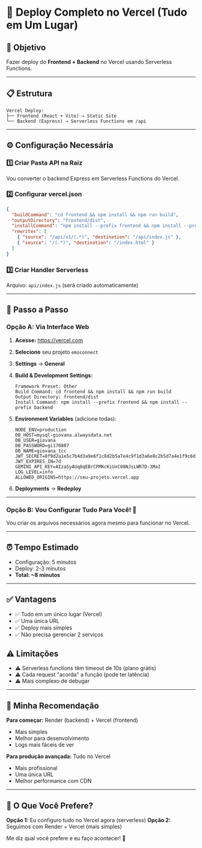 # 🚀 Deploy Completo no Vercel (Tudo em Um Lugar)

## 🎯 Objetivo

Fazer deploy do **Frontend + Backend** no Vercel usando Serverless Functions.

---

## 📋 Estrutura

```
Vercel Deploy:
├── Frontend (React + Vite) → Static Site
└── Backend (Express) → Serverless Functions em /api
```

---

## ⚙️ Configuração Necessária

### 1️⃣ Criar Pasta API na Raiz

Vou converter o backend Express em Serverless Functions do Vercel.

### 2️⃣ Configurar vercel.json

```json
{
  "buildCommand": "cd frontend && npm install && npm run build",
  "outputDirectory": "frontend/dist",
  "installCommand": "npm install --prefix frontend && npm install --prefix backend",
  "rewrites": [
    { "source": "/api/v1/(.*)", "destination": "/api/index.js" },
    { "source": "/(.*)", "destination": "/index.html" }
  ]
}
```

### 3️⃣ Criar Handler Serverless

Arquivo: `api/index.js` (será criado automaticamente)

---

## 🚀 Passo a Passo

### Opção A: Via Interface Web

1. **Acesse:** https://vercel.com
2. **Selecione** seu projeto `emoconnect`
3. **Settings** → **General**
4. **Build & Development Settings:**
   ```
   Framework Preset: Other
   Build Command: cd frontend && npm install && npm run build
   Output Directory: frontend/dist
   Install Command: npm install --prefix frontend && npm install --prefix backend
   ```

5. **Environment Variables** (adicione todas):
   ```
   NODE_ENV=production
   DB_HOST=mysql-giovana.alwaysdata.net
   DB_USER=giovana
   DB_PASSWORD=gi170807
   DB_NAME=giovana_tcc
   JWT_SECRET=8f9d2a1e5c7b4d3a9e6f1c8d2b5a7e4c9f1d3a6e8c2b5d7a4e1f9c6d8b3a5e2c7
   JWT_EXPIRES_IN=7d
   GEMINI_API_KEY=AIzaSyAUq8qEBrCPMKcKiUxC08NJsLWR7D-3MaI
   LOG_LEVEL=info
   ALLOWED_ORIGINS=https://seu-projeto.vercel.app
   ```

6. **Deployments** → **Redeploy**

---

### Opção B: Vou Configurar Tudo Para Você! 🎉

Vou criar os arquivos necessários agora mesmo para funcionar no Vercel.

---

## ⏰ Tempo Estimado

- Configuração: 5 minutos
- Deploy: 2-3 minutos
- **Total: ~8 minutos**

---

## ✅ Vantagens

- ✅ Tudo em um único lugar (Vercel)
- ✅ Uma única URL
- ✅ Deploy mais simples
- ✅ Não precisa gerenciar 2 serviços

## ⚠️ Limitações

- ⚠️ Serverless functions têm timeout de 10s (plano grátis)
- ⚠️ Cada request "acorda" a função (pode ter latência)
- ⚠️ Mais complexo de debugar

---

## 🤔 Minha Recomendação

**Para começar:** Render (backend) + Vercel (frontend)
- Mais simples
- Melhor para desenvolvimento
- Logs mais fáceis de ver

**Para produção avançada:** Tudo no Vercel
- Mais profissional
- Uma única URL
- Melhor performance com CDN

---

## 💬 O Que Você Prefere?

**Opção 1:** Eu configuro tudo no Vercel agora (serverless)
**Opção 2:** Seguimos com Render + Vercel (mais simples)

Me diz qual você prefere e eu faço acontecer! 🚀
